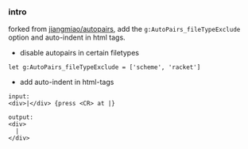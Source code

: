 ### intro

forked from [jiangmiao/autopairs](https://github.com/jiangmiao/auto-pairs), add the `g:AutoPairs_fileTypeExclude`
option and auto-indent in html tags.

+ disable autopairs in certain filetypes

```
let g:AutoPairs_fileTypeExclude = ['scheme', 'racket']
```

+ add auto-indent in html-tags

```
input:
<div>|</div> {press <CR> at |}

output: 
<div>
  |
</div>
```
